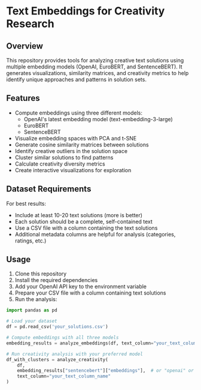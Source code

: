 # Text Embeddings for Creativity Research

## Overview

This repository provides tools for analyzing creative text solutions using multiple embedding models (OpenAI, EuroBERT, and SentenceBERT). It generates visualizations, similarity matrices, and creativity metrics to help identify unique approaches and patterns in solution sets.

## Features

- Compute embeddings using three different models:
  - OpenAI's latest embedding model (text-embedding-3-large)
  - EuroBERT
  - SentenceBERT
- Visualize embedding spaces with PCA and t-SNE
- Generate cosine similarity matrices between solutions
- Identify creative outliers in the solution space
- Cluster similar solutions to find patterns
- Calculate creativity diversity metrics
- Create interactive visualizations for exploration

## Dataset Requirements

For best results:

- Include at least 10-20 text solutions (more is better)
- Each solution should be a complete, self-contained text
- Use a CSV file with a column containing the text solutions
- Additional metadata columns are helpful for analysis (categories, ratings, etc.)

## Usage

1. Clone this repository
2. Install the required dependencies
3. Add your OpenAI API key to the environment variable
4. Prepare your CSV file with a column containing text solutions
5. Run the analysis:

```python
import pandas as pd

# Load your dataset
df = pd.read_csv('your_solutions.csv')

# Compute embeddings with all three models
embedding_results = analyze_embeddings(df, text_column="your_text_column_name")

# Run creativity analysis with your preferred model
df_with_clusters = analyze_creativity(
    df, 
    embedding_results["sentencebert"]["embeddings"],  # or "openai" or "eurobert"
    text_column="your_text_column_name"
)
